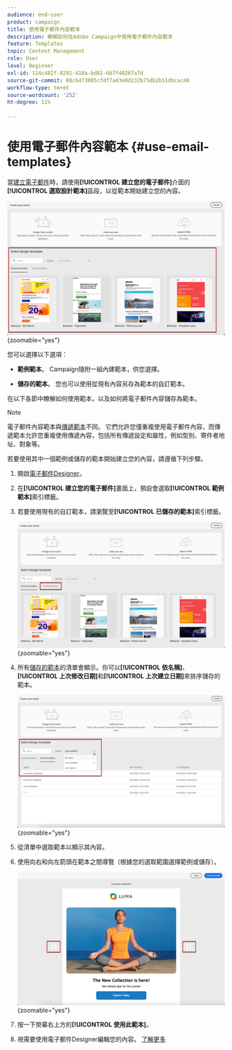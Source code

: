 ```yaml
---
audience: end-user
product: campaign
title: 使用電子郵件內容範本
description: 瞭解如何在Adobe Campaign中使用電子郵件內容範本
feature: Templates
topic: Content Management
role: User
level: Beginner
exl-id: 114c482f-8291-418a-bd81-667f40267a7d
source-git-commit: 88c6473005cfdf7a43e0d232b75db2b51dbcac40
workflow-type: tm+mt
source-wordcount: '252'
ht-degree: 11%

---
```


# 使用電子郵件內容範本 {#use-email-templates}

當[建立電子郵件](../email/create-email.md)時，請使用&#x200B;**[!UICONTROL 建立您的電子郵件]**&#x200B;介面的&#x200B;**[!UICONTROL 選取設計範本]**&#x200B;區段，以從範本開始建立您的內容。

![](assets/email_designer-templates.png){zoomable="yes"}

您可以選擇以下選項：

* **範例範本**。 Campaign隨附一組內建範本，供您選擇。

* **儲存的範本**。 您也可以使用從現有內容另存為範本的自訂範本。

在以下各節中瞭解如何使用範本，以及如何將電子郵件內容儲存為範本。

>[!NOTE]
>
>電子郵件內容範本與[傳遞範本](../msg/delivery-template.md)不同。 它們允許您僅重複使用電子郵件內容，而傳遞範本允許您重複使用傳遞內容，包括所有傳遞設定和屬性，例如型別、寄件者地址、對象等。

若要使用其中一個範例或儲存的範本開始建立您的內容，請遵循下列步驟。

1. 開啟[電子郵件Designer](create-email-content.md)。

1. 在&#x200B;**[!UICONTROL 建立您的電子郵件]**&#x200B;畫面上，預設會選取&#x200B;**[!UICONTROL 範例範本]**&#x200B;索引標籤。

1. 若要使用現有的自訂範本，請瀏覽至&#x200B;**[!UICONTROL 已儲存的範本]**&#x200B;索引標籤。

   ![](assets/email_designer-saved-templates-tab.png){zoomable="yes"}

1. 所有[儲存的範本](#save-as-template)的清單會顯示。你可以&#x200B;**[!UICONTROL 依名稱]**、**[!UICONTROL 上次修改日期]**&#x200B;和&#x200B;**[!UICONTROL 上次建立日期]**&#x200B;來排序儲存的範本。

   ![](assets/email_designer-saved-templates.png){zoomable="yes"}

1. 從清單中選取範本以顯示其內容。

1. 使用向右和向左箭頭在範本之間導覽（根據您的選取範圍選擇範例或儲存）。

   ![](assets/email_designer-saved-templates-navigate.png){zoomable="yes"}

1. 按一下熒幕右上方的&#x200B;**[!UICONTROL 使用此範本]**。

1. 視需要使用電子郵件Designer編輯您的內容。 [了解更多](create-email-content.md)

